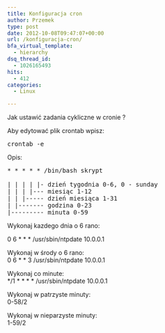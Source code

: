 ```yaml
---
title: Konfiguracja cron
author: Przemek
type: post
date: 2012-10-08T09:47:07+00:00
url: /konfiguracja-cron/
bfa_virtual_template:
  - hierarchy
dsq_thread_id:
  - 1026165493
hits:
  - 412
categories:
  - Linux

---
```

Jak ustawić zadania cykliczne w cronie ?

<!--more-->

Aby edytować plik crontab wpisz:

<pre class="lang:default highlight:0 decode:true">crontab -e</pre>

Opis:

<pre class="lang:default highlight:0 decode:true">* * * * * /bin/bash skrypt

| | | | |- dzień tygodnia 0-6, 0 - sunday
| | | |--- miesiąc 1-12
| | |----- dzień miesiąca 1-31
| |------- godzina 0-23
|--------- minuta 0-59</pre>

Wykonaj kazdego dnia o 6 rano:

0 6 \* \* * /usr/sbin/ntpdate 10.0.0.1

Wykonaj w środy o 6 rano:  
0 6 \* \* 3 /usr/sbin/ntpdate 10.0.0.1

Wykonaj co minute:  
\*/1 \* \* \* * /usr/sbin/ntpdate 10.0.0.1

Wykonaj w patrzyste minuty:  
0-58/2

Wykonaj w nieparzyste minuty:  
1-59/2

&nbsp;

&nbsp;

&nbsp;